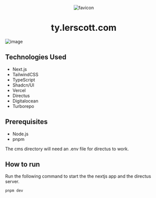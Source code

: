 <p align="center">
    <img src="https://ty.lerscott.com/favicon.ico?size=120&radius=110" alt="favicon">
</p>

<h1 align="center">
ty.lerscott.com
</h1>

![image](https://ty.lerscott.com/profile-card.png?v=0.0.1)

## Technologies Used

- Next.js
- TailwindCSS
- TypeScript
- Shadcn/UI
- Vercel
- Directus
- Digitalocean
- Turborepo

## Prerequisites

- Node.js
- pnpm

The cms directory will need an .env file for directus to work.

## How to run

Run the following command to start the the nextjs app and the directus server.

```bash
pnpm dev
```
